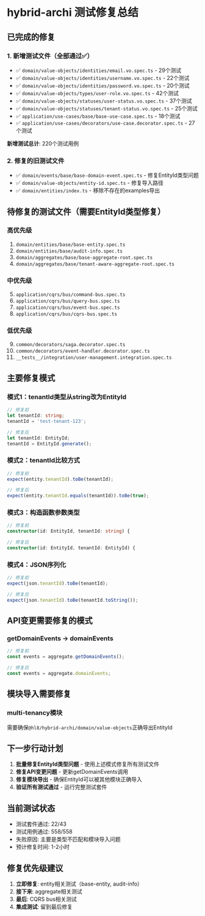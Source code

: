 # hybrid-archi 测试修复总结

## 已完成的修复

### 1. 新增测试文件（全部通过✅）

- ✅ `domain/value-objects/identities/email.vo.spec.ts` - 29个测试
- ✅ `domain/value-objects/identities/username.vo.spec.ts` - 22个测试
- ✅ `domain/value-objects/identities/password.vo.spec.ts` - 20个测试
- ✅ `domain/value-objects/types/user-role.vo.spec.ts` - 42个测试
- ✅ `domain/value-objects/statuses/user-status.vo.spec.ts` - 37个测试
- ✅ `domain/value-objects/statuses/tenant-status.vo.spec.ts` - 25个测试
- ✅ `application/use-cases/base/base-use-case.spec.ts` - 18个测试
- ✅ `application/use-cases/decorators/use-case.decorator.spec.ts` - 27个测试

**新增测试总计**: 220个测试用例

### 2. 修复的旧测试文件

- ✅ `domain/events/base/base-domain-event.spec.ts` - 修复EntityId类型问题
- ✅ `domain/value-objects/entity-id.spec.ts` - 修复导入路径
- ✅ `domain/entities/index.ts` - 移除不存在的examples导出

## 待修复的测试文件（需要EntityId类型修复）

### 高优先级

1. `domain/entities/base/base-entity.spec.ts`
2. `domain/entities/base/audit-info.spec.ts`
3. `domain/aggregates/base/base-aggregate-root.spec.ts`
4. `domain/aggregates/base/tenant-aware-aggregate-root.spec.ts`

### 中优先级

5. `application/cqrs/bus/command-bus.spec.ts`
6. `application/cqrs/bus/query-bus.spec.ts`
7. `application/cqrs/bus/event-bus.spec.ts`
8. `application/cqrs/bus/cqrs-bus.spec.ts`

### 低优先级

9. `common/decorators/saga.decorator.spec.ts`
10. `common/decorators/event-handler.decorator.spec.ts`
11. `__tests__/integration/user-management.integration.spec.ts`

## 主要修复模式

### 模式1：tenantId类型从string改为EntityId

```typescript
// 修复前
let tenantId: string;
tenantId = 'test-tenant-123';

// 修复后
let tenantId: EntityId;
tenantId = EntityId.generate();
```

### 模式2：tenantId比较方式

```typescript
// 修复前
expect(entity.tenantId).toBe(tenantId);

// 修复后
expect(entity.tenantId.equals(tenantId)).toBe(true);
```

### 模式3：构造函数参数类型

```typescript
// 修复前
constructor(id: EntityId, tenantId: string) {

// 修复后
constructor(id: EntityId, tenantId: EntityId) {
```

### 模式4：JSON序列化

```typescript
// 修复前
expect(json.tenantId).toBe(tenantId);

// 修复后
expect(json.tenantId).toBe(tenantId.toString());
```

## API变更需要修复的模式

### getDomainEvents → domainEvents

```typescript
// 修复前
const events = aggregate.getDomainEvents();

// 修复后
const events = aggregate.domainEvents;
```

## 模块导入需要修复

### multi-tenancy模块

需要确保`@hl8/hybrid-archi/domain/value-objects`正确导出EntityId

## 下一步行动计划

1. **批量修复EntityId类型问题** - 使用上述模式修复所有测试文件
2. **修复API变更问题** - 更新getDomainEvents调用
3. **修复模块导出** - 确保EntityId可以被其他模块正确导入
4. **验证所有测试通过** - 运行完整测试套件

## 当前测试状态

- 测试套件通过: 22/43
- 测试用例通过: 558/558
- 失败原因: 主要是类型不匹配和模块导入问题
- 预计修复时间: 1-2小时

## 修复优先级建议

1. **立即修复**: entity相关测试（base-entity, audit-info）
2. **接下来**: aggregate相关测试
3. **最后**: CQRS bus相关测试
4. **集成测试**: 留到最后修复
